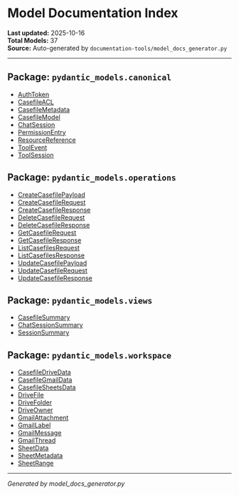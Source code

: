# Model Documentation Index

**Last updated:** 2025-10-16  
**Total Models:** 37  
**Source:** Auto-generated by `documentation-tools/model_docs_generator.py`

---

## Package: `pydantic_models.canonical`

- [AuthToken](./AuthToken.md)
- [CasefileACL](./CasefileACL.md)
- [CasefileMetadata](./CasefileMetadata.md)
- [CasefileModel](./CasefileModel.md)
- [ChatSession](./ChatSession.md)
- [PermissionEntry](./PermissionEntry.md)
- [ResourceReference](./ResourceReference.md)
- [ToolEvent](./ToolEvent.md)
- [ToolSession](./ToolSession.md)

## Package: `pydantic_models.operations`

- [CreateCasefilePayload](./CreateCasefilePayload.md)
- [CreateCasefileRequest](./CreateCasefileRequest.md)
- [CreateCasefileResponse](./CreateCasefileResponse.md)
- [DeleteCasefileRequest](./DeleteCasefileRequest.md)
- [DeleteCasefileResponse](./DeleteCasefileResponse.md)
- [GetCasefileRequest](./GetCasefileRequest.md)
- [GetCasefileResponse](./GetCasefileResponse.md)
- [ListCasefilesRequest](./ListCasefilesRequest.md)
- [ListCasefilesResponse](./ListCasefilesResponse.md)
- [UpdateCasefilePayload](./UpdateCasefilePayload.md)
- [UpdateCasefileRequest](./UpdateCasefileRequest.md)
- [UpdateCasefileResponse](./UpdateCasefileResponse.md)

## Package: `pydantic_models.views`

- [CasefileSummary](./CasefileSummary.md)
- [ChatSessionSummary](./ChatSessionSummary.md)
- [SessionSummary](./SessionSummary.md)

## Package: `pydantic_models.workspace`

- [CasefileDriveData](./CasefileDriveData.md)
- [CasefileGmailData](./CasefileGmailData.md)
- [CasefileSheetsData](./CasefileSheetsData.md)
- [DriveFile](./DriveFile.md)
- [DriveFolder](./DriveFolder.md)
- [DriveOwner](./DriveOwner.md)
- [GmailAttachment](./GmailAttachment.md)
- [GmailLabel](./GmailLabel.md)
- [GmailMessage](./GmailMessage.md)
- [GmailThread](./GmailThread.md)
- [SheetData](./SheetData.md)
- [SheetMetadata](./SheetMetadata.md)
- [SheetRange](./SheetRange.md)

---

*Generated by model_docs_generator.py*
